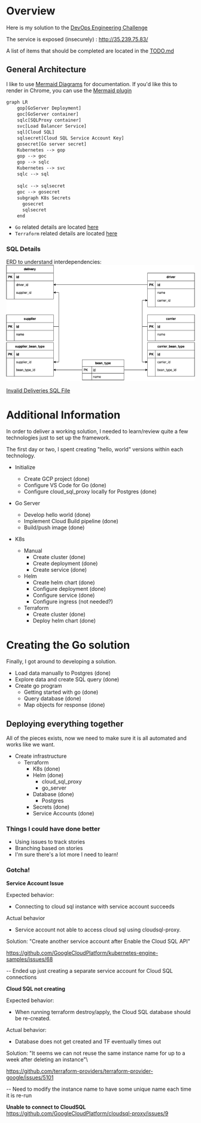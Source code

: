 # Overview

Here is my solution to the [DevOps Engineering Challenge](https://gist.github.com/VortoEng/53a027df8665b2bcca160b8256393f4f)

The service is exposed (insecurely) :
http://35.239.75.83/

A list of items that should be completed are located in the [TODO.md](./TODO.md)

## General Architecture

I like to use [Mermaid Diagrams](https://mermaid-js.github.io/mermaid/#/) for documentation.  If you'd like this to render in Chrome, you can use the [Mermaid plugin](https://chrome.google.com/webstore/detail/github-%20-mermaid/goiiopgdnkogdbjmncgedmgpoajilohe?hl=en)

```mermaid
graph LR
    gop[GoServer Deployment]
    goc[GoServer container]
    sqlc[SQLProxy container]
    svc[Load Balancer Service]
    sql[Cloud SQL]
    sqlsecret[Cloud SQL Service Account Key]
    gosecret[Go server secret]
    Kubernetes --> gop
    gop --> goc
    gop --> sqlc
    Kubernetes --> svc
    sqlc --> sql

    sqlc --> sqlsecret
    goc --> gosecret
    subgraph K8s Secrets
      gosecret
      sqlsecret
    end
```

* `Go` related details are located [here](./go/README.md)
* `Terraform` related details are located [here](./terraform/README.md)

### SQL Details

ERD to understand interdependencies:
![img](./doc/vorto_coffee_erd.png)

[Invalid Deliveries SQL File](./manually_deploy/cloudsql/invalid_deliveries.sql)


# Additional Information

In order to deliver a working solution, I needed to learn/review quite a few technologies just to set up the framework.

The first day or two, I spent creating "hello, world" versions within each technology.

* Initialize
    * Create GCP project (done)
    * Configure VS Code for Go (done)
    * Configure cloud_sql_proxy locally for Postgres (done)

* Go Server
    * Develop hello world (done)
    * Implement Cloud Build pipeline (done)
    * Build/push image (done)
* K8s
    * Manual
        * Create cluster (done)
        * Create deployment (done)
        * Create service (done)
    * Helm
        * Create helm chart (done)
        * Configure deployment (done)
        * Configure service (done)
        * Configure ingress (not needed?)
    * Terraform
        * Create cluster (done)
        * Deploy helm chart (done)

# Creating the Go solution

Finally, I got around to developing a solution.

* Load data manually to Postgres (done)
* Explore data and create SQL query (done)
* Create go program
    * Getting started with go (done)
    * Query database (done)
    * Map objects for response (done)

## Deploying everything together

All of the pieces exists, now we need to make sure it is all automated and works like we want.

* Create infrastructure
    * Terraform
        * K8s (done)
        * Helm (done)
            * cloud_sql_proxy
            * go_server
        * Database (done)
            * Postgres
        * Secrets (done)
        * Service Accounts (done)


### Things I could have done better

* Using issues to track stories
* Branching based on stories
* I'm sure there's a lot more I need to learn!

### Gotcha!

**Service Account Issue**

Expected behavior:
* Connecting to cloud sql instance with service account succeeds

Actual behavior
* Service account not able to access cloud sql using cloudsql-proxy.

Solution:
"Create another service account after Enable the Cloud SQL API"

https://github.com/GoogleCloudPlatform/kubernetes-engine-samples/issues/68

-- Ended up just creating a separate service account for Cloud SQL connections

**Cloud SQL not creating**

Expected behavior:
* When running terraform destroy/apply, the Cloud SQL database should be re-created.

Actual behavior:
* Database does not get created and TF eventually times out

Solution:
"It seems we can not reuse the same instance name for up to a week after deleting an instance"\

https://github.com/terraform-providers/terraform-provider-google/issues/5101

-- Need to modify the instance name to have some unique name each time it is re-run

**Unable to connect to CloudSQL**
https://github.com/GoogleCloudPlatform/cloudsql-proxy/issues/9